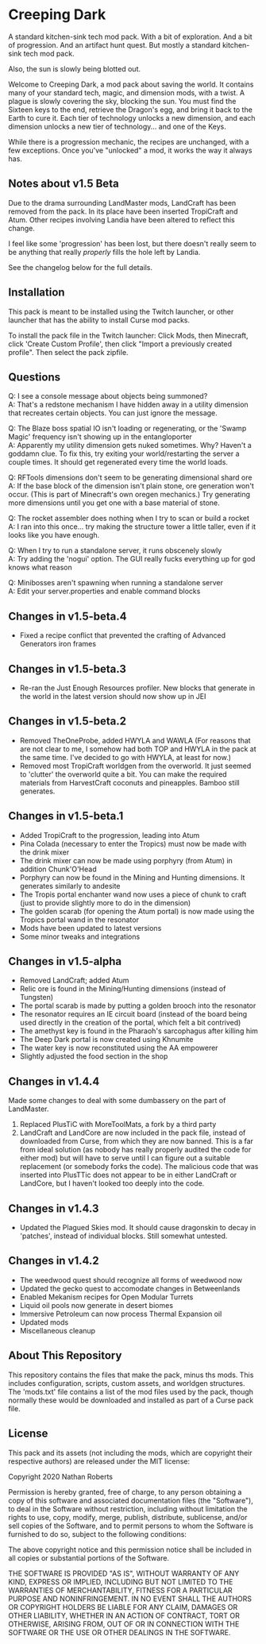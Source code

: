 Creeping Dark
=============

A standard kitchen-sink tech mod pack. With a bit of exploration. And a bit of
progression. And an artifact hunt quest. But mostly a standard
kitchen-sink tech mod pack.

Also, the sun is slowly being blotted out.

Welcome to Creeping Dark, a mod pack about saving the world. It contains many
of your standard tech, magic, and dimension mods, with a twist. A plague is
slowly covering the sky, blocking the sun. You must find the Sixteen keys to
the end, retrieve the Dragon's egg, and bring it back to the Earth to cure
it. Each tier of technology unlocks a new dimension, and each dimension
unlocks a new tier of technology... and one of the Keys.

While there is a progression mechanic, the recipes are unchanged, with a few
exceptions. Once you've "unlocked" a mod, it works the way it always has.

Notes about v1.5 Beta
----------------------

Due to the drama surrounding LandMaster mods, LandCraft has been removed
from the pack. In its place have been inserted TropiCraft and Atum. Other
recipes involving Landia have been altered to reflect this change.

I feel like some 'progression' has been lost, but there doesn't really seem to
be anything that really *properly* fills the hole left by Landia.

See the changelog below for the full details.

Installation
------------

This pack is meant to be installed using the Twitch launcher, or other launcher
that has the ability to install Curse mod packs.

To install the pack file in the Twitch launcher: Click Mods, then Minecraft,
click 'Create Custom Profile', then click "Import a previously created
profile". Then select the pack zipfile.

Questions
---------

Q: I see a console message about objects being summoned?  
A: That's a redstone mechanism I have hidden away in a utility dimension that
recreates certain objects. You can just ignore the message.

Q: The Blaze boss spatial IO isn't loading or regenerating, or the 
'Swamp Magic' frequency isn't showing up in the entangloporter  
A: Apparently my utility dimension gets nuked sometimes. Why? Haven't
a goddamn clue. To fix this, try exiting your world/restarting the server a
couple times. It should get regenerated every time the world loads.

Q: RFTools dimensions don't seem to be generating dimensional shard ore  
A: If the base block of the dimension isn't plain stone, ore generation won't
occur. (This is part of Minecraft's own oregen mechanics.) Try generating
more dimensions until you get one with a base material of stone.

Q: The rocket assembler does nothing when I try to scan or build a rocket  
A: I ran into this once... try making the structure tower a little taller,
even if it looks like you have enough.

Q: When I try to run a standalone server, it runs obscenely slowly  
A: Try adding the 'nogui' option. The GUI really fucks everything up
for god knows what reason

Q: Minibosses aren't spawning when running a standalone server  
A: Edit your server.properties and enable command blocks

Changes in v1.5-beta.4
----------------------

* Fixed a recipe conflict that prevented the crafting of Advanced Generators
  iron frames

Changes in v1.5-beta.3
----------------------

* Re-ran the Just Enough Resources profiler. New blocks that generate in the
  world in the latest version should now show up in JEI

Changes in v1.5-beta.2
----------------------

* Removed TheOneProbe, added HWYLA and WAWLA
  (For reasons that are not clear to me, I somehow had both TOP and HWYLA in
  the pack at the same time. I've decided to go with HWYLA, at least for now.)
* Removed most TropiCraft worldgen from the overworld. It just seemed to 
  'clutter' the overworld quite a bit. You can make the required materials from
  HarvestCraft coconuts and pineapples. Bamboo still generates.

Changes in v1.5-beta.1
----------------------

* Added TropiCraft to the progression, leading into Atum
* Pina Colada (necessary to enter the Tropics) must now be made with the
  drink mixer
* The drink mixer can now be made using porphyry (from Atum) in addition
  Chunk'O'Head
* Porphyry can now be found in the Mining and Hunting dimensions. It
  generates similarly to andesite
* The Tropis portal enchanter wand now uses a piece of chunk to craft
  (just to provide slightly more to do in the dimension)
* The golden scarab (for opening the Atum portal) is now made using the
  Tropics portal wand in the resonator
* Mods have been updated to latest versions
* Some minor tweaks and integrations

Changes in v1.5-alpha
---------------------

* Removed LandCraft; added Atum
* Relic ore is found in the Mining/Hunting dimensions (instead of Tungsten)
* The portal scarab is made by putting a golden brooch into the resonator
* The resonator requires an IE circuit board (instead of the board being used
  directly in the creation of the portal, which felt a bit contrived)
* The amethyst key is found in the Pharaoh's sarcophagus after killing him
* The Deep Dark portal is now created using Khnumite
* The water key is now reconstituted using the AA empowerer
* Slightly adjusted the food section in the shop

Changes in v1.4.4
-----------------

Made some changes to deal with some dumbassery on the part of
LandMaster.

1. Replaced PlusTiC with MoreToolMats, a fork by a third party
2. LandCraft and LandCore are now included in the pack file, instead of
   downloaded from Curse, from which they are now banned. This is a far from
   ideal solution (as nobody has really properly audited the code for either
   mod) but will have to serve until I can figure out a suitable replacement
   (or somebody forks the code). The malicious code that was inserted into
   PlusTTic does not appear to be in either LandCraft or LandCore, but I
   haven't looked too deeply into the code.

Changes in v1.4.3
-----------------

* Updated the Plagued Skies mod. It should cause dragonskin to decay
  in 'patches', instead of individual blocks. Still somewhat untested.

Changes in v1.4.2
-----------------

* The weedwood quest should recognize all forms of weedwood now
* Updated the gecko quest to accomodate changes in Betweenlands
* Enabled Mekanism recipes for Open Modular Turrets
* Liquid oil pools now generate in desert biomes
* Immersive Petroleum can now process Thermal Expansion oil
* Updated mods
* Miscellaneous cleanup

About This Repository
---------------------

This repository contains the files that make the pack, minus ths mods. This
includes configuration, scripts, custom assets, and worldgen structures. The
'mods.txt' file contains a list of the mod files used by the pack, though
normally these would be downloaded and installed as part of a Curse pack
file.

License
-------

This pack and its assets (not including the mods, which are copyright their
respective authors) are released under the MIT license:

Copyright 2020 Nathan Roberts

Permission is hereby granted, free of charge, to any person obtaining a copy
of this software and associated documentation files (the "Software"), to
deal in the Software without restriction, including without limitation the
rights to use, copy, modify, merge, publish, distribute, sublicense, and/or
sell copies of the Software, and to permit persons to whom the Software is
furnished to do so, subject to the following conditions:

The above copyright notice and this permission notice shall be included in
all copies or substantial portions of the Software.

THE SOFTWARE IS PROVIDED "AS IS", WITHOUT WARRANTY OF ANY KIND, EXPRESS OR
IMPLIED, INCLUDING BUT NOT LIMITED TO THE WARRANTIES OF MERCHANTABILITY,
FITNESS FOR A PARTICULAR PURPOSE AND NONINFRINGEMENT. IN NO EVENT SHALL THE
AUTHORS OR COPYRIGHT HOLDERS BE LIABLE FOR ANY CLAIM, DAMAGES OR OTHER
LIABILITY, WHETHER IN AN ACTION OF CONTRACT, TORT OR OTHERWISE, ARISING
FROM, OUT OF OR IN CONNECTION WITH THE SOFTWARE OR THE USE OR OTHER DEALINGS
IN THE SOFTWARE.

